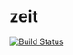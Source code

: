zeit
====

[![Build Status](https://travis-ci.org/daviddenton/zeit.png?branch=master)](https://travis-ci.org/daviddenton/zeit)